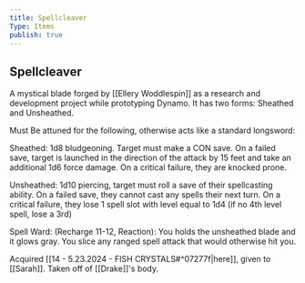```yaml
---
title: Spellcleaver
Type: Items
publish: true
---
```

## Spellcleaver

A mystical blade forged by [[Ellery Woddlespin]] as a research and development project while prototyping Dynamo. It has two forms: Sheathed and Unsheathed.

Must Be attuned for the following, otherwise acts like a standard longsword:

Sheathed: 1d8 bludgeoning. Target must make a CON save. On a failed save, target is launched in the direction of the attack by 15 feet and take an additional 1d6 force damage. On a critical failure, they are knocked prone.

Unsheathed: 1d10 piercing, target must roll a save of their spellcasting ability. On a failed save, they cannot cast any spells their next turn. On a critical failure, they lose 1 spell slot with level equal to 1d4 (if no 4th level spell, lose a 3rd)

Spell Ward: (Recharge 11-12, Reaction): You holds the unsheathed blade and it glows gray. You slice any ranged spell attack that would otherwise hit you. 

Acquired [[14 - 5.23.2024 - FISH CRYSTALS#^07277f|here]], given to [[Sarah]]. Taken off of [[Drake]]'s body. 